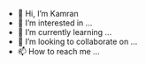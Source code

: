 - 👋 Hi, I’m Kamran
- 👀 I’m interested in ...
- 🌱 I’m currently learning ...
- 💞️ I’m looking to collaborate on ...
- 📫 How to reach me ...

<!---
neo2enigma/neo2enigma is a ✨ special ✨ repository because its `README.md` (this file) appears on your GitHub profile.
You can click the Preview link to take a look at your changes.
--->
